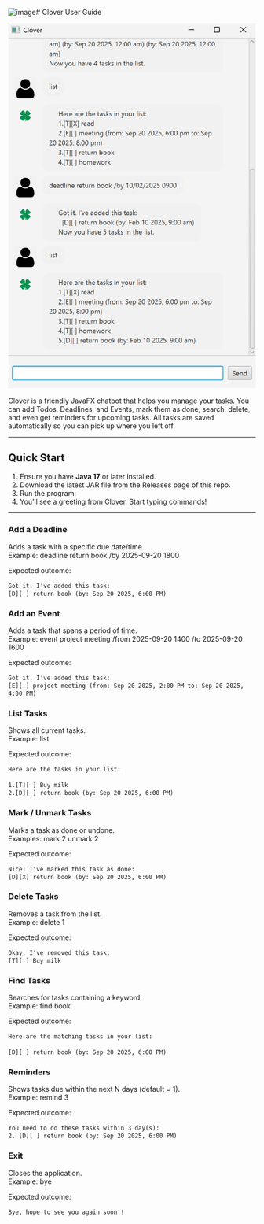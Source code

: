 <img width="500" height="201" alt="image" src="https://github.com/user-attachments/assets/238d958c-cc16-4046-ba86-9b4f2c75458a" /># Clover User Guide

![Clover UI](Ui.png)

Clover is a friendly JavaFX chatbot that helps you manage your tasks. You can add Todos, Deadlines, and Events, mark them as done, search, delete, and even get reminders for upcoming tasks. All tasks are saved automatically so you can pick up where you left off.

---

## Quick Start
1. Ensure you have **Java 17** or later installed.  
2. Download the latest JAR file from the Releases page of this repo.  
3. Run the program:
4. You’ll see a greeting from Clover. Start typing commands!

---





### Add a Deadline
Adds a task with a specific due date/time.  
Example:
deadline return book /by 2025-09-20 1800

Expected outcome:
 ```
Got it. I've added this task:
[D][ ] return book (by: Sep 20 2025, 6:00 PM)
 ```

### Add an Event
Adds a task that spans a period of time.  
Example:
event project meeting /from 2025-09-20 1400 /to 2025-09-20 1600

Expected outcome:
 ```
Got it. I've added this task:
[E][ ] project meeting (from: Sep 20 2025, 2:00 PM to: Sep 20 2025, 4:00 PM)
 ```

### List Tasks
Shows all current tasks.  
Example:
list

Expected outcome:
 ```
Here are the tasks in your list:

1.[T][ ] Buy milk
2.[D][ ] return book (by: Sep 20 2025, 6:00 PM)
 ```

### Mark / Unmark Tasks
Marks a task as done or undone.  
Examples:
mark 2
unmark 2

Expected outcome:
 ```
Nice! I've marked this task as done:
[D][X] return book (by: Sep 20 2025, 6:00 PM)
 ```

### Delete Tasks
Removes a task from the list.  
Example:
delete 1

Expected outcome:
 ```
Okay, I've removed this task:
[T][ ] Buy milk
 ```


### Find Tasks
Searches for tasks containing a keyword.  
Example:
find book


Expected outcome:
 ```
Here are the matching tasks in your list:

[D][ ] return book (by: Sep 20 2025, 6:00 PM)
 ```

### Reminders
Shows tasks due within the next N days (default = 1).  
Example:
remind 3


Expected outcome:
 ```
You need to do these tasks within 3 day(s):
2. [D][ ] return book (by: Sep 20 2025, 6:00 PM)
 ```


### Exit
Closes the application.  
Example:
bye

Expected outcome:
 ```
Bye, hope to see you again soon!!
 ```
